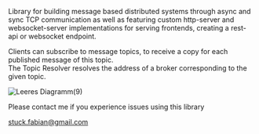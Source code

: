 Library for building message based distributed systems through async and sync TCP communication as well as featuring custom http-server and websocket-server implementations for serving frontends, creating a rest-api or websocket endpoint.
  
Clients can subscribe to message topics, to receive a copy for each published message of this topic.  
The Topic Resolver resolves the address of a broker corresponding to the given topic.  

![Leeres Diagramm(9)](https://github.com/neutralusername/Systemge/assets/39095721/0a0d9b5e-d0b0-435f-a7f4-9a01bca3ba46)

Please contact me if you experience issues using this library

stuck.fabian@gmail.com

